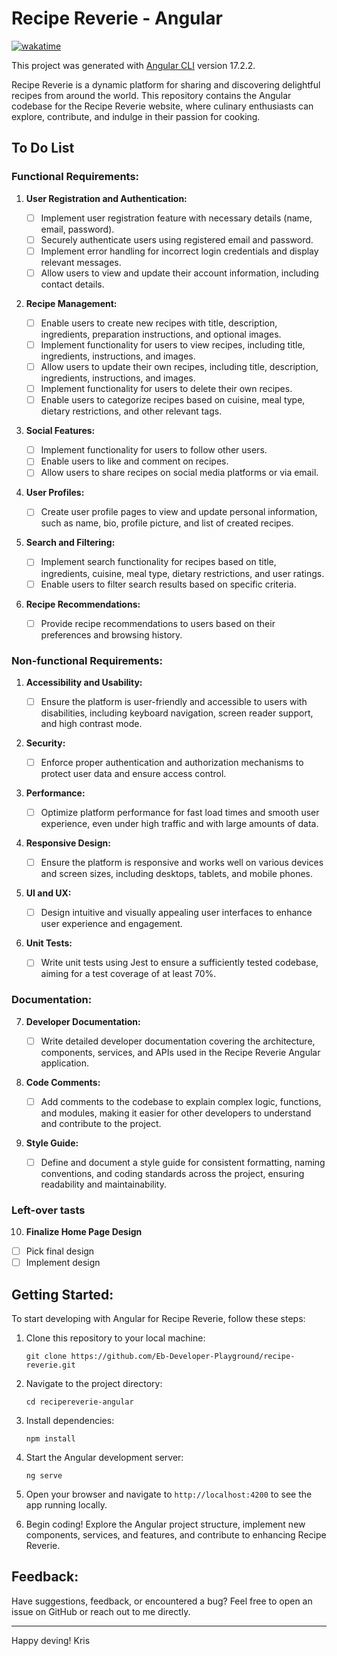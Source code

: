 # Recipe Reverie - Angular

[![wakatime](https://wakatime.com/badge/user/1e845cdf-1e3b-4a90-9249-f58f4620a5bd/project/018e45f4-da71-4ff1-85e8-2643a4760f5c.svg)](https://wakatime.com/badge/user/1e845cdf-1e3b-4a90-9249-f58f4620a5bd/project/018e45f4-da71-4ff1-85e8-2643a4760f5c)

This project was generated with [Angular CLI](https://github.com/angular/angular-cli) version 17.2.2.

Recipe Reverie is a dynamic platform for sharing and discovering delightful recipes from around the world. This repository contains the Angular codebase for the Recipe Reverie website, where culinary enthusiasts can explore, contribute, and indulge in their passion for cooking.

## To Do List

### Functional Requirements:

1. **User Registration and Authentication:**

   - [ ] Implement user registration feature with necessary details (name, email, password).
   - [ ] Securely authenticate users using registered email and password.
   - [ ] Implement error handling for incorrect login credentials and display relevant messages.
   - [ ] Allow users to view and update their account information, including contact details.

2. **Recipe Management:**

   - [ ] Enable users to create new recipes with title, description, ingredients, preparation instructions, and optional images.
   - [ ] Implement functionality for users to view recipes, including title, ingredients, instructions, and images.
   - [ ] Allow users to update their own recipes, including title, description, ingredients, instructions, and images.
   - [ ] Implement functionality for users to delete their own recipes.
   - [ ] Enable users to categorize recipes based on cuisine, meal type, dietary restrictions, and other relevant tags.

3. **Social Features:**

   - [ ] Implement functionality for users to follow other users.
   - [ ] Enable users to like and comment on recipes.
   - [ ] Allow users to share recipes on social media platforms or via email.

4. **User Profiles:**

   - [ ] Create user profile pages to view and update personal information, such as name, bio, profile picture, and list of created recipes.

5. **Search and Filtering:**

   - [ ] Implement search functionality for recipes based on title, ingredients, cuisine, meal type, dietary restrictions, and user ratings.
   - [ ] Enable users to filter search results based on specific criteria.

6. **Recipe Recommendations:**
   - [ ] Provide recipe recommendations to users based on their preferences and browsing history.

### Non-functional Requirements:

1. **Accessibility and Usability:**

   - [ ] Ensure the platform is user-friendly and accessible to users with disabilities, including keyboard navigation, screen reader support, and high contrast mode.

2. **Security:**

   - [ ] Enforce proper authentication and authorization mechanisms to protect user data and ensure access control.

3. **Performance:**

   - [ ] Optimize platform performance for fast load times and smooth user experience, even under high traffic and with large amounts of data.

4. **Responsive Design:**

   - [ ] Ensure the platform is responsive and works well on various devices and screen sizes, including desktops, tablets, and mobile phones.

5. **UI and UX:**

   - [ ] Design intuitive and visually appealing user interfaces to enhance user experience and engagement.

6. **Unit Tests:**

   - [ ] Write unit tests using Jest to ensure a sufficiently tested codebase, aiming for a test coverage of at least 70%.

### Documentation:

7. **Developer Documentation:**

   - [ ] Write detailed developer documentation covering the architecture, components, services, and APIs used in the Recipe Reverie Angular application.

8. **Code Comments:**

   - [ ] Add comments to the codebase to explain complex logic, functions, and modules, making it easier for other developers to understand and contribute to the project.

9. **Style Guide:**
   - [ ] Define and document a style guide for consistent formatting, naming conventions, and coding standards across the project, ensuring readability and maintainability.

### Left-over tasts

10. **Finalize Home Page Design**

- [ ] Pick final design
- [ ] Implement design

## Getting Started:

To start developing with Angular for Recipe Reverie, follow these steps:

1. Clone this repository to your local machine:

   ```
   git clone https://github.com/Eb-Developer-Playground/recipe-reverie.git
   ```

2. Navigate to the project directory:

   ```
   cd recipereverie-angular
   ```

3. Install dependencies:

   ```
   npm install
   ```

4. Start the Angular development server:

   ```
   ng serve
   ```

5. Open your browser and navigate to `http://localhost:4200` to see the app running locally.

6. Begin coding! Explore the Angular project structure, implement new components, services, and features, and contribute to enhancing Recipe Reverie.

## Feedback:

Have suggestions, feedback, or encountered a bug? Feel free to open an issue on GitHub or reach out to me directly.

---

Happy deving!
Kris
